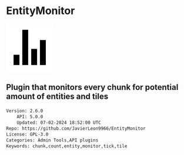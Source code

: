 # EntityMonitor
<img src="https://raw.githubusercontent.com/JavierLeon9966/EntityMonitor/8d6ca19ea841ea7fcfac1c541ae010b439169b9e/icon.png" width="128" height="128" />

## Plugin that monitors every chunk for potential amount of entities and tiles
```properties
Version: 2.6.0
    API: 5.0.0
    Updated: 07-02-2024 18:52:00 UTC
Repo: https://github.com/JavierLeon9966/EntityMonitor
License: GPL-3.0
Categories: Admin Tools,API plugins
Keywords: chunk,count,entity,monitor,tick,tile
```